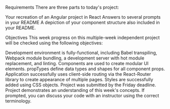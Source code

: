 Requirements
There are three parts to today's project:

Your recreation of an Angular project in React
Answers to several prompts in your README
A depiction of your component structure also included in your README.

Objectives
This week progress on this multiple-week independent project will be checked using the following objectives:

Development environment is fully-functional, including Babel transpiling, Webpack module bundling, a development server with hot module replacement, and linting.
Components are used to create modular UI elements.
propTypes define data types and shapes for all component props.
Application successfully uses client-side routing via the React-Router library to create appearance of multiple pages.
Styles are successfully added using CSS objects.
Project was submitted by the Friday deadline.
Project demonstrates an understanding of this week's concepts. If prompted, you can discuss your code with an instructor using the correct terminology.